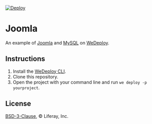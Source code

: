 [![Deploy](https://cdn.wedeploy.com/images/deploy.svg)](https://console.wedeploy.com/deploy?repo=https://github.com/wedeploy-examples/joomla-example)

# Joomla

An example of [Joomla](https://www.joomla.org/) and [MySQL](https://www.mysql.com/) on [WeDeploy](https://wedeploy.com/).

## Instructions

1. Install the [WeDeploy CLI](https://wedeploy.com/docs/intro/using-the-command-line/).
2. Clone this repository.
3. Open the project with your command line and run `we deploy -p yourproject`.

## License

[BSD-3-Clause](./LICENSE.md), © Liferay, Inc.
